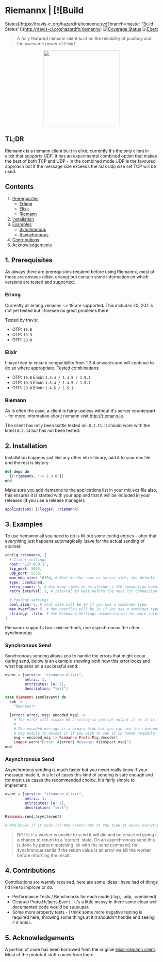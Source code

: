 # Riemannx | [![Build 
Status](https://travis-ci.org/hazardfn/riemannx.svg?branch=master "Build 
Status")](http://travis-ci.org/hazardfn/riemannx) [![Coverage 
Status](https://coveralls.io/repos/github/hazardfn/riemannx/badge.svg?branch=master)](https://coveralls.io/github/hazardfn/riemannx?branch=master) 
[![Ebert](https://ebertapp.io/github/hazardfn/riemannx.svg)](https://ebertapp.io/github/hazardfn/riemannx)

> A fully featured riemann client built on the reliability of poolboy and the
> awesome power of Elixir!

<p align="center">
<img src="https://upload.wikimedia.org/wikipedia/commons/8/82/Georg_Friedrich_Bernhard_Riemann.jpeg" height="250" width="250">
</p>

## TL;DR

Riemannx is a riemann client built in elixir, currently it's the only client in elixir that supports UDP. It has an experimental combined option that makes the best of both TCP and UDP - in the combined mode UDP is the favoured approach but if the message size exceeds the max udp size set TCP will be used.

## Contents

1. [Prerequisites](#prerequisites)
    * [Erlang](#erlang)
    * [Elixir](#elixir)
    * [Riemann](#riemann)
2. [Installation](#installation)
3. [Examples](#examples)
    * [Synchronous](#sync)
    * [Asynchronous](#async)
4. [Contributions](#contribute)
5. [Acknowledgements](#ack)

## 1. Prerequisites<a name="prerequisites"></a>

As always there are prerequisites required before using Riemannx, most of these are obvious (elixir, erlang) but contain some information on which versions are tested and supported.

### Erlang<a name="erlang"></a>

Currently all erlang versions ~> 18 are supported. This includes 20, 20.1 is not yet tested but I foresee no great problems there.

Tested by travis:

* OTP: `18.0`
* OTP: `19.3`
* OTP: `20.0`

### Elixir<a name="elixir"></a>

I have tried to ensure compatibility from 1.3.4 onwards and will continue to do so where appropriate. Tested combinations:

* OTP: `18.0` Elixir: `1.3.4 / 1.4.5 / 1.5.1`
* OTP: `19.3` Elixir: `1.3.4 / 1.4.5 / 1.5.1`
* OTP: `20.0` Elixir: `1.4.5 / 1.5.1`

### Riemann<a name="riemann"></a>

As is often the case, a client is fairly useless without it's server counterpart - for more information about riemann visit http://riemann.io.

The client has only been battle tested on: `0.2.11`. It should work with the latest `0.2.14` but has not been tested.

## 2. Installation<a name="installation"></a>

Installation happens just like any other elixir library, add it to your mix file and the rest is history:

```elixir
def deps do
  [{:riemannx, "~> 2.0.0"}]
end
```

Make sure you add riemannx to the applications list in your mix.exs file also, this ensures it is started with your app and that it will be included in your releases (if you use a release manager):

```elixir
applications: [:logger, :riemannx]
```

## 3. Examples<a name="examples"></a>

To use riemannx all you need to do is fill out some config entries - after that everything just happens automagically (save for the actual sending of course):

```elixir
config :riemannx, [
  # Client settings
  host: "127.0.0.1",
  tcp_port: 5555,
  udp_port: 5555,
  max_udp_size: 16384, # Must be the same as server side, the default is riemann's default.
  type: :combined,
  retry_count: 5, # How many times to re-attempt a TCP connection before crashing.
  retry_interval: 1, # Interval to wait before the next TCP connection attempt.

  # Poolboy settings
  pool_size: 5, # Pool size will be 10 if you use a combined type.
  max_overflow: 5, # Max overflow will be 10 if you use a combined type.
  strategy: :fifo, # See Riemannx.Settings documentation for more info.
]
```

Riemannx supports two `send` methods, one asynchronous the other synchronous:

### Synchronous Send<a name="sync"></a>

Synchronous sending allows you to handle the errors that might occur during send, below is an example showing both how this error looks and what happens on a successful send:

```elixir
event = [service: "riemannx-elixir",
         metric: 1,
         attributes: [a: 1],
         description: "test"]

case Riemannx.send(event) do
  :ok ->
    "Success!"

  [error: error, msg: encoded_msg] ->
    # The error will always be a string so you can output it as it is.
    #
    # The encoded message is a binary blob but you can use the riemannx proto
    # msg module to decode it if you wish to see it in human readable form.
    msg = encoded_msg |> Riemannx.Proto.Msg.decode()
    Logger.warn("Error: #{error} Message: #{inspect msg}")
end
```

### Asynchronous Send<a name="async"></a>

Asynchronous sending is much faster but you never really know if your message made it, in a lot of cases this kind of sending is safe enough and for most use cases the recommended choice. It's fairly simple to implement:

```elixir
event = [service: "riemannx-elixir",
         metric: 1,
         attributes: [a: 1],
         description: "test"]

Riemannx.send_async(event)

# Who knows if it made it? Who cares? 60% of the time it works everytime!
```

> NOTE: If a worker is unable to send it will die and be restarted giving it a chance to return to a 'correct' state. On an asynchronous send this is done by pattern matching :ok with the send command, for synchronous sends if the return value is an error we kill the worker before returning the result.

## 4. Contributions<a name="contribute"></a>

Contributions are warmly received, here are some ideas I have had of things I'd like to improve or do:

* Performance Tests / Benchmarks for each mode (:tcp, :udp, :combined).
* Cleanup Proto.Helpers.Event - it's a little messy in there some clean well documented code would be suuuuper.
* Some more property tests - I think some more negative testing is required here, throwing some things at it it shouldn't handle and seeing if it holds.

## 5. Acknowledgements<a name="ack"></a>

A portion of code has been borrowed from the original [elixir-riemann client](https://github.com/koudelka/elixir-riemann). Most of the protobuf stuff comes from there.
